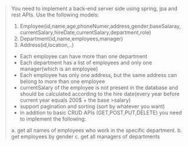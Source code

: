 >You need to implement a back-end server side using spring, jpa and rest APIs. 
>Use the following models:
>
>1.	Employee(id,name,age,phoneNumer,address,gender,baseSalaray,currentSalary,hireDate,currentSalary,department,role)
>2.	Department(id,name,employees,manager)
>3.	Address(id,location,..)
>
>* Each employee can have more than one department
>* Each department has a list of employees and only one manager(which is an employee)
>* Each employee has only one address, but the same address can belong to more than one employee
>* currentSalary of the employee is not present in the database and should be calculated according to the hire date(every year before current year equals 200$ + the base >salary)
>* support pagination and sorting (sort by whatever you want)
>* In addition to basic CRUD APIs (GET,POST,PUT,DELETE) you need to implement the following:
>
>a. get all names of employees who work in the specific department.
>b. get employees by gender
>c. get all managers of departments
